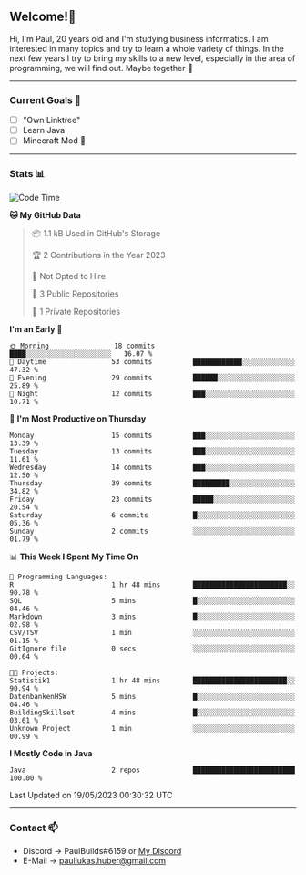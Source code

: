 ## Welcome!👋

Hi, I'm Paul, 20 years old and I'm studying business informatics. I am interested in many topics and try to learn a whole variety of things. In the next few years I try to bring my skills to a new level, especially in the area of programming, we will find out.
Maybe together 🤙

---
### Current Goals 🥅

- [ ] "Own Linktree"
- [ ] Learn Java
- [ ] Minecraft Mod 👀

---
### Stats 📊

<!--START_SECTION:waka-->
![Code Time](http://img.shields.io/badge/Code%20Time-65%20hrs%209%20mins-blue)

**🐱 My GitHub Data** 

> 📦 1.1 kB Used in GitHub's Storage 
 > 
> 🏆 2 Contributions in the Year 2023
 > 
> 🚫 Not Opted to Hire
 > 
> 📜 3 Public Repositories 
 > 
> 🔑 1 Private Repositories 
 > 
**I'm an Early 🐤** 

```text
🌞 Morning                18 commits          ████░░░░░░░░░░░░░░░░░░░░░   16.07 % 
🌆 Daytime                53 commits          ████████████░░░░░░░░░░░░░   47.32 % 
🌃 Evening                29 commits          ██████░░░░░░░░░░░░░░░░░░░   25.89 % 
🌙 Night                  12 commits          ███░░░░░░░░░░░░░░░░░░░░░░   10.71 % 
```
📅 **I'm Most Productive on Thursday** 

```text
Monday                   15 commits          ███░░░░░░░░░░░░░░░░░░░░░░   13.39 % 
Tuesday                  13 commits          ███░░░░░░░░░░░░░░░░░░░░░░   11.61 % 
Wednesday                14 commits          ███░░░░░░░░░░░░░░░░░░░░░░   12.50 % 
Thursday                 39 commits          █████████░░░░░░░░░░░░░░░░   34.82 % 
Friday                   23 commits          █████░░░░░░░░░░░░░░░░░░░░   20.54 % 
Saturday                 6 commits           █░░░░░░░░░░░░░░░░░░░░░░░░   05.36 % 
Sunday                   2 commits           ░░░░░░░░░░░░░░░░░░░░░░░░░   01.79 % 
```


📊 **This Week I Spent My Time On** 

```text
💬 Programming Languages: 
R                        1 hr 48 mins        ███████████████████████░░   90.78 % 
SQL                      5 mins              █░░░░░░░░░░░░░░░░░░░░░░░░   04.46 % 
Markdown                 3 mins              █░░░░░░░░░░░░░░░░░░░░░░░░   02.98 % 
CSV/TSV                  1 min               ░░░░░░░░░░░░░░░░░░░░░░░░░   01.15 % 
GitIgnore file           0 secs              ░░░░░░░░░░░░░░░░░░░░░░░░░   00.64 % 

🐱‍💻 Projects: 
Statistik1               1 hr 48 mins        ███████████████████████░░   90.94 % 
DatenbankenHSW           5 mins              █░░░░░░░░░░░░░░░░░░░░░░░░   04.46 % 
BuildingSkillset         4 mins              █░░░░░░░░░░░░░░░░░░░░░░░░   03.61 % 
Unknown Project          1 min               ░░░░░░░░░░░░░░░░░░░░░░░░░   00.99 % 
```

**I Mostly Code in Java** 

```text
Java                     2 repos             █████████████████████████   100.00 % 
```




 Last Updated on 19/05/2023 00:30:32 UTC
<!--END_SECTION:waka-->

---
### Contact 📫

* Discord -> PaulBuilds#6159 or [My Discord](https://discord.gg/7kq6UnB)
* E-Mail -> paullukas.huber@gmail.com
